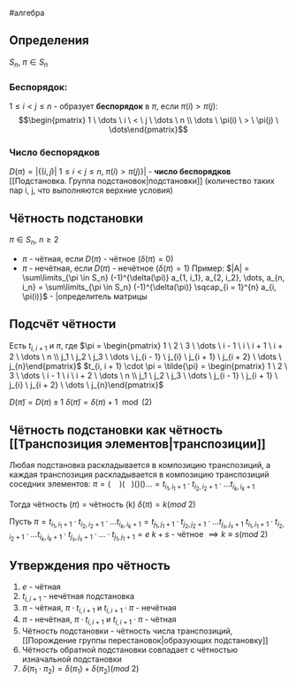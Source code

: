 #алгебра 
## Определения
$S_n, \ \pi \in S_n$
### Беспорядок:
$1 \leq i < j \leq n$ - образует **беспорядок** в $\pi$, если $\pi(i) > \pi(j)$:
$$\begin{pmatrix} 1 \ \dots \  i \ < \ j \ \dots \ n \\ \dots \ \pi(i) \ > \ \pi(j) \ \dots\end{pmatrix}$$
### Число беспорядков
$D(\pi) = |\{ (i, j) | \ 1 \leq i < j \leq n, \ \pi(i) > \pi(j)\}|$ - **число беспорядков** [[Подстановка. Группа подстановок|подстановки]] (количество таких пар i, j, что выполняются верхние условия)

## Чётность подстановки
$\pi \in S_n, \ n \geq 2$
- $\pi$ - чётная, если $D(\pi)$ - чётное ($\delta (\pi) = 0$)
- $\pi$ - нечётная, если $D(\pi)$ - нечётное ($\delta (\pi) = 1$)
Пример: $|A| = \sum\limits_{\pi \in S_n} (-1)^{\delta(\pi)} a_{1, i_1}, a_{2, i_2}, \dots, a_{n, i_n} = \sum\limits_{\pi \in S_n} (-1)^{\delta(\pi)} \sqcap_{i = 1}^{n} a_{i, \pi(i)}$ - |определитель матрицы

## Подсчёт чётности
Есть $t_{i, i + 1}$ и $\pi$, где $\pi = \begin{pmatrix} 1 \ 2 \ 3 \ \dots \ i - 1 \ i \ i + 1 \ i + 2 \ \dots \ n \\ j_1 \ j_2 \ j_3 \ \dots \ j_{i - 1} \ j_{i} \ j_{i + 1} \ j_{i + 2} \ \dots \ j_{n}\end{pmatrix}$
$t_{i, i + 1} \cdot \pi = \tilde{\pi} = \begin{pmatrix} 1 \ 2 \ 3 \ \dots \ i - 1 \ i \ i + 2 \ \dots \ n \\ j_1 \ j_2 \ j_3 \ \dots \ j_{i - 1} \ j_{i + 1} \ j_{i} \ j_{i + 2} \ \dots \ j_{n}\end{pmatrix}$

$D(\tilde{\pi}) = D(\pi) \pm 1$
$\delta(\tilde{\pi}) = \delta(\pi) + 1 \mod (2)$

## Чётность подстановки как чётность [[Транспозиция элементов|транспозиции]]
Любая подстановка раскладывается в композицию транспозиций, а каждая транспозиция раскладывается в композицию транспозиций соседних элементов:
$\pi = ( \ \ \ \ )( \ \ \ )()() \dots = t_{i_1, i_1 + 1} \cdot t_{i_2, i_2 + 1} \cdot \dots t_{i_k, i_k + 1}$

Тогда чётность $(\pi)$ = чётность (k)
$\delta(\pi) = k (mod \ 2)$

Пусть $\pi = t_{i_1, i_1 + 1} \cdot t_{i_2, i_2 + 1} \cdot \dots t_{i_k, i_k + 1} = t_{j_1, j_1 + 1} \cdot t_{j_2, j_2 + 1} \cdot \dots t_{j_s, j_s + 1}$
$t_{i_1, i_1 + 1} \cdot t_{i_2, i_2 + 1} \cdot \dots t_{i_k, i_k + 1} \cdot t_{j_s, j_s + 1} \cdot \dots \cdot t_{j_1, j_1 + 1} = e$
$k + s$ - чётное $\implies k \equiv s (mod \ 2)$

## Утверждения про чётность
1. $e$ - чётная
2. $t_{i, i + 1}$ - нечётная подстановка
3. $\pi$ - чётная, $\pi \cdot t_{i, i + 1}$ и $t_{i, i + 1} \cdot \pi$ - нечётная
4. $\pi$ - нечётная, $\pi \cdot t_{i, i + 1}$ и $t_{i, i + 1} \cdot \pi$ - чётная
5. Чётность подстановки - чётность числа транспозиций, [[Порождение группы перестановок|образующих подстановку]]
6. Чётность обратной подстановки совпадает с чётностью изначальной подстановки
7. $\delta(\pi_1 \cdot \pi_2) = \delta(\pi_1) + \delta(\pi_2) (mod \ 2)$
